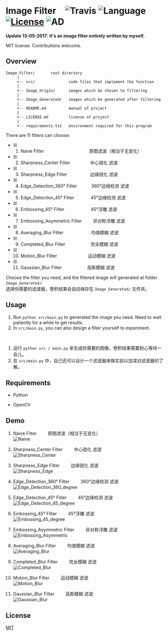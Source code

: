 # Image Filter　![Travis](https://img.shields.io/travis/rust-lang/rust/master.svg) ![Language](https://img.shields.io/badge/language-Python-orange.svg) [![License](https://img.shields.io/badge/license-MIT-blue.svg)](./LICENSE.md) ![AD](https://img.shields.io/badge/东半球最好的-图像滤波器-pink.svg)
 
__Update 13-05-2017__:   __It's an image filter entirely written by myself.__

MIT license. Contributions welcome.

## Overview

	Image-Filter/       root directory
	     |
	     +-- src/               code files that implement the function
	     |
	     +-- Image_Origin/      images which be chosen to filtering
	     |
	     +-- Image_Generated/   images which be generated after filtering
	     |
	     +-- README.md          manual of project
	     |
	     +-- LICENSE.md         license of project
	     |
	     +-- requirements.txt   environment required for this program

There are 11 filters can choose:

- [x] 1. Naive Filter  &emsp;&emsp;&emsp;&emsp;&emsp;&emsp;&emsp;&emsp;&emsp;&emsp;原图滤波（相当于无变化）
- [x] 2. Sharpness_Center Filter  &emsp;&emsp;&emsp;&emsp; 中心锐化 滤波
- [x] 3. Sharpness_Edge Filter &emsp;&emsp;&emsp;&emsp;&emsp;边缘锐化 滤波
- [x] 4. Edge_Detection_360° Filter  &emsp;&emsp;&emsp;360°边缘检测 滤波
- [x] 5. Edge_Detection_45° Filter  &emsp;&emsp;&emsp;&ensp;45°边缘检测 滤波
- [x] 6. Embossing_45° Filter  &emsp;&emsp;&emsp;&emsp;&emsp;&ensp; 45°浮雕 滤波
- [x] 7. Embossing_Asymmetric Filter  &emsp;&emsp; 非对称浮雕 滤波
- [x] 8. Averaging_Blur Filter &emsp;&emsp;&emsp;&emsp;&emsp;&emsp;均值模糊 滤波
- [x] 9. Completed_Blur Filter  &emsp;&emsp;&emsp;&emsp;&emsp;&ensp;完全模糊 滤波
- [x] 10. Motion_Blur Filter  &emsp;&emsp;&emsp;&emsp;&emsp;&emsp;&ensp; 运动模糊 滤波
- [x] 11. Gaussian_Blur Filter  &emsp;&emsp;&emsp;&emsp;&emsp;&ensp;高斯模糊 滤波

Choose the filter you need, and the filtered image will generated at folder ```Image_Generated/```.<br>
选择你需要的滤波器，卷积结果会自动保存在 ```Image_Generated/``` 文件夹。

## Usage 

1. Run ```python src/main.py``` to generated the image you need. Need to wait patiently for a while to get results.
2. In ```src/main.py```, you can also design a filter yourself to experiment.
<br>

1. 运行 ```python src / main.py``` 来生成你需要的图像，卷积结果需要耐心等待一会儿。
2. 在 ```src/main.py``` 中，自己还可以设计一个滤波器来做实验以加深对滤波器的了解。

## Requirements

   * Python

   * OpenCV

## Demo



1. Naive Filter  &emsp;&emsp; 原图滤波（相当于无变化）<br>
![Naive](https://github.com/JNingWei/Image-Filter/blob/master/Image_Generated/Naive.jpg)


2. Sharpness_Center Filter  &emsp;&emsp; 中心锐化 滤波<br>
![Sharpness_Center](https://github.com/JNingWei/Image-Filter/blob/master/Image_Generated/Sharpness_Center.jpg)

3. Sharpness_Edge Filter  &emsp;&emsp; 边缘锐化 滤波<br>
![Sharpness_Edge](https://github.com/JNingWei/Image-Filter/blob/master/Image_Generated/Sharpness_Edge.jpg)

4. Edge_Detection_360° Filter  &emsp;&emsp; 360°边缘检测 滤波<br>
![Edge_Detection_360_degree](https://github.com/JNingWei/Image-Filter/blob/master/Image_Generated/Edge_Detection_360_degree.jpg)

5. Edge_Detection_45° Filter  &emsp;&emsp; 45°边缘检测 滤波<br>
![Edge_Detection_45_degree](https://github.com/JNingWei/Image-Filter/blob/master/Image_Generated/Edge_Detection_45_degree.jpg)

6. Embossing_45° Filter  &emsp;&emsp; 45°浮雕 滤波<br>
![Embossing_45_degree](https://github.com/JNingWei/Image-Filter/blob/master/Image_Generated/Embossing_45_degree.jpg)

7. Embossing_Asymmetric Filter  &emsp;&emsp; 非对称浮雕 滤波<br>
![Embossing_Asymmetric](https://github.com/JNingWei/Image-Filter/blob/master/Image_Generated/Embossing_Asymmetric.jpg)

8. Averaging_Blur Filter  &emsp;&emsp; 均值模糊 滤波<br>
![Averaging_Blur](https://github.com/JNingWei/Image-Filter/blob/master/Image_Generated/Averaging_Blur.jpg)

9. Completed_Blur Filter  &emsp;&emsp; 完全模糊 滤波<br>
![Completed_Blur](https://github.com/JNingWei/Image-Filter/blob/master/Image_Generated/Completed_Blur.jpg)

10. Motion_Blur Filter  &emsp;&emsp; 运动模糊 滤波<br>
![Motion_Blur](https://github.com/JNingWei/Image-Filter/blob/master/Image_Generated/Motion_Blur.jpg)

11. Gaussian_Blur Filter  &emsp;&emsp; 高斯模糊 滤波<br>
![Gaussian_Blur](https://github.com/JNingWei/Image-Filter/blob/master/Image_Generated/Gaussian_Blur.jpg)

## License

[MIT](https://github.com/JNingWei/Image_Filter/blob/master/LICENSE.md)
